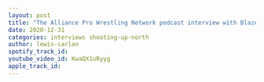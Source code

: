 ```yaml
---
layout: post
title: "The Alliance Pro Wrestling Network podcast interview with Blaze Haram"
date: 2020-12-31
categories: interviews shooting-up-north
author: lewis-carlan
spotify_track_id: 
youtube_video_id: KwaQX1uRyyg
apple_track_id: 
---
```

